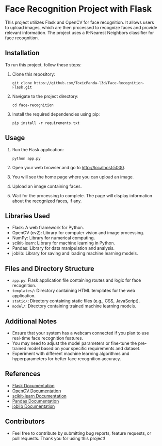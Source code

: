# Face Recognition Project with Flask

This project utilizes Flask and OpenCV for face recognition. It allows users to upload images, which are then processed to recognize faces and provide relevant information. The project uses a K-Nearest Neighbors classifier for face recognition.

## Installation

To run this project, follow these steps:

1. Clone this repository:

    ```
    git clone https://github.com/ToxicPanda-l3d/Face-Recognition-Flask.git
    ```

2. Navigate to the project directory:

    ```
    cd face-recognition
    ```

3. Install the required dependencies using pip:

    ```
    pip install -r requirements.txt
    ```

## Usage

1. Run the Flask application:

    ```
    python app.py
    ```

2. Open your web browser and go to [http://localhost:5000](http://localhost:5000).

3. You will see the home page where you can upload an image.

4. Upload an image containing faces.

5. Wait for the processing to complete. The page will display information about the recognized faces, if any.

## Libraries Used

- Flask: A web framework for Python.
- OpenCV (cv2): Library for computer vision and image processing.
- NumPy: Library for numerical computing.
- scikit-learn: Library for machine learning in Python.
- Pandas: Library for data manipulation and analysis.
- joblib: Library for saving and loading machine learning models.

## Files and Directory Structure

- `app.py`: Flask application file containing routes and logic for face recognition.
- `templates/`: Directory containing HTML templates for the web application.
- `static/`: Directory containing static files (e.g., CSS, JavaScript).
- `model/`: Directory containing trained machine learning models.

## Additional Notes

- Ensure that your system has a webcam connected if you plan to use real-time face recognition features.
- You may need to adjust the model parameters or fine-tune the pre-trained model based on your specific requirements and dataset.
- Experiment with different machine learning algorithms and hyperparameters for better face recognition accuracy.

## References

- [Flask Documentation](https://flask.palletsprojects.com/)
- [OpenCV Documentation](https://opencv.org/)
- [scikit-learn Documentation](https://scikit-learn.org/)
- [Pandas Documentation](https://pandas.pydata.org/)
- [joblib Documentation](https://joblib.readthedocs.io/)

## Contributors

- Feel free to contribute by submitting bug reports, feature requests, or pull requests. Thank you for using this project!